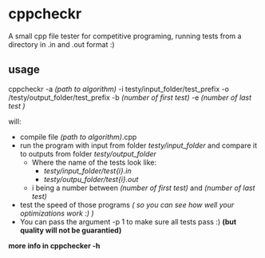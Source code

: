 # cppcheckr
A small cpp file tester for competitive programing, running tests from a directory in .in and .out format :)
## usage

cppcheckr 
  -a *(path to algorithm)*
  -i testy/input_folder/test_prefix 
  -o /testy/output_folder/test_prefix 
  -b *(number of first test)* 
  -e *(number of last test )*

will:
- compile file *(path to algorithm)*.cpp
- run the program with input from folder *testy/input_folder* and compare it to outputs from folder *testy/output_folder*
  - Where the name of the tests look like: 
    - *testy/input_folder/test{i}.in*
    - *testy/outpu_folder/test{i}.out* 
  - i being a number between *(number of first test)* and *(number of last test)*
- test the speed of those programs *( so you can see how well your optimizations work :) )*
- You can pass the argument -p 1 to make sure all tests pass :) **(but quality will not be guarantied)**

**more info in cppchecker -h**
